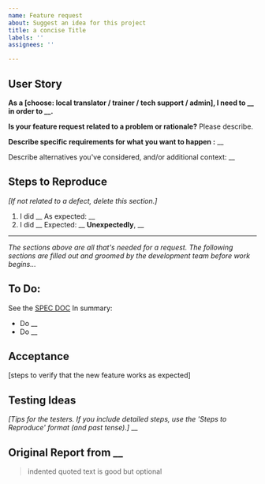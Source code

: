 ```yaml
---
name: Feature request
about: Suggest an idea for this project
title: a concise Title
labels: ''
assignees: ''

---
```


## User Story
**As a [choose: local translator / trainer / tech support / admin], I need to __ in order to __.**

**Is your feature request related to a problem or rationale?** Please describe.

**Describe specific requirements for what you want to happen :** __

Describe alternatives you've considered, and/or additional context: __

## Steps to Reproduce
*[If not related to a defect, delete this section.]*

1. I did __
As expected: __
1. I did __
Expected: __
**Unexpectedly**, __

---
*The sections above are all that's needed for a request. The following sections are filled out and groomed by the development team before work begins...*
## To Do: 
See the [SPEC DOC](url)
In summary:
* Do __
* Do __

## Acceptance
[steps to verify that the new feature works as expected]

## Testing Ideas
*[Tips for the testers. If you include detailed steps, use the 'Steps to Reproduce' format (and past tense).]*
__

## Original Report from __
> indented quoted text
> is good but optional
